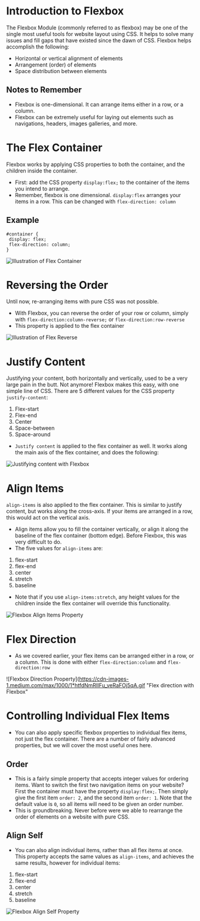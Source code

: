 # Introduction to Flexbox

 The Flexbox Module (commonly referred to as flexbox) may be one of the single most useful tools for website layout using CSS. It helps to solve many issues and fill gaps that have existed since the dawn of CSS. Flexbox helps accomplish the following:
 * Horizontal or vertical alignment of elements
 * Arrangement (order) of elements 
 * Space distribution between elements

 ## Notes to Remember

 * Flexbox is one-dimensional. It can arrange items either in a row, or a column.
 * Flexbox can be extremely useful for laying out elements such as navigations, headers, images galleries, and more. 

# The Flex Container

 Flexbox works by applying CSS properties to both the container, and the children inside the container. 
 * First: add the CSS property `display:flex;` to the container of the items you intend to arrange. 
 * Remember, flexbox is one dimensional. `display:flex` arranges your items in a row. This can be changed with `flex-direction: column`

## Example
 ```
 #container {
  display: flex;
  flex-direction: column;
}
 ```

![Illustration of Flex Container](https://cdn-images-1.medium.com/max/1600/1*4yKnG2-vuPF5XA-BmXADLQ.gif "Flex Container")

# Reversing the Order

Until now, re-arranging items with pure CSS was not possible. 
* With Flexbox, you can reverse the order of your row or column, simply with `flex-direction:column-reverse;` or `flex-direction:row-reverse`
* This property is applied to the flex container

![Illustration of Flex Reverse](https://cdn-images-1.medium.com/max/1000/1*PBr_ncouIehALaEOWmSbpQ.gif "Flex Reverse")

# Justify Content

Justifying your content, both horizontally and vertically, used to be a very large pain in the butt. Not anymore! Flexbox makes this easy, with one simple line of CSS. There are 5 different values for the CSS property `justify-content`:
1. Flex-start
2. Flex-end
3. Center
4. Space-between
5. Space-around

* `Justify content` is applied to the flex container as well. It works along the main axis of the flex container, and does the following:

![Justifying content with Flexbox](https://cdn-images-1.medium.com/max/1000/1*2-6Tw8jqWrMKOfIugKyuDA.gif "Justify Content with Flexbox")

# Align Items

`align-items` is also applied to the flex container. This is similar to justify content, but works along the cross-axis. If your items are arranged in a row, this would act on the vertical axis. 
* Align items allow you to fill the container vertically, or align it along the baseline of the flex container (bottom edge). Before Flexbox, this was very difficult to do. 
* The five values for `align-items` are:
1. flex-start
2. flex-end
3. center
4. stretch
5. baseline

* Note that if you use `align-items:stretch`, any height values for the children inside the flex container will override this functionality. 

![Flexbox Align Items Property](https://cdn-images-1.medium.com/max/1000/1*htfdNmRIIFu_veRaFOj5qA.gif "Aligning items with Flexbox")

# Flex Direction

* As we covered earlier, your flex items can be arranged either in a row, or a column. This is done with either `flex-direction:column` and `flex-direction:row`

 ![Flexbox Direction Property](https://cdn-images-1.medium.com/max/1000/1*htfdNmRIIFu_veRaFOj5qA.gif "Flex direction with Flexbox"

 # Controlling Individual Flex Items
 * You can also apply specific flexbox properties to individual flex items, not just the flex container. There are a number of fairly advanced properties, but we will cover the most useful ones here.  

 ## Order

  * This is a fairly simple property that accepts integer values for ordering items. Want to switch the first two navigation items on your website? First the container must have the property `display:flex;`. Then simply give the first item `order: 2`, and the second item `order: 1`. Note that the default value is `0`, so all items will need to be given an order number. 
  * This is groundbreaking. Never before were we able to rearrange the order of elements on a website with pure CSS.

  ## Align Self 

  * You can also align individual items, rather than all flex items at once. This property accepts the same values as `align-items`, and achieves the same results, however for individual items:
  1. flex-start
  2. flex-end
  3. center
  4. stretch
  5. baseline

![Flexbox Align Self Property](https://cdn-images-1.medium.com/max/1000/1*HIADl1oL6pxXb2dMh_pXSQ.gif "Self aligning with Flexbox")
